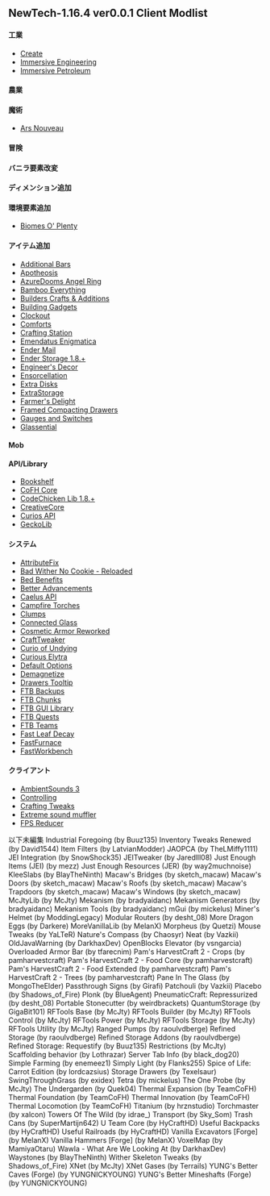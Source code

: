 ## NewTech-1.16.4 ver0.0.1 Client Modlist 

#### 工業
- [Create](https://www.curseforge.com/minecraft/mc-mods/create)
- [Immersive Engineering](https://www.curseforge.com/minecraft/mc-mods/immersive-engineering)
- [Immersive Petroleum](https://www.curseforge.com/minecraft/mc-mods/immersive-petroleum)
#### 農業

#### 魔術
- [Ars Nouveau](https://www.curseforge.com/minecraft/mc-mods/ars-nouveau)
#### 冒険

#### バニラ要素改変

#### ディメンション追加

#### 環境要素追加
- [Biomes O' Plenty](https://www.curseforge.com/minecraft/mc-mods/biomes-o-plenty)
#### アイテム追加
- [Additional Bars](https://www.curseforge.com/minecraft/mc-mods/additional-bars)
- [Apotheosis](https://www.curseforge.com/minecraft/mc-mods/apotheosis)
- [AzureDooms Angel Ring](https://www.curseforge.com/minecraft/mc-mods/azuredooms-angel-ring)
- [Bamboo Everything](https://www.curseforge.com/minecraft/mc-mods/bamboo-everything-forge)
- [Builders Crafts & Additions](https://www.curseforge.com/minecraft/mc-mods/buildersaddition)
- [Building Gadgets](https://www.curseforge.com/minecraft/mc-mods/building-gadgets)
- [Clockout](https://www.curseforge.com/minecraft/mc-mods/clockout)
- [Comforts](https://www.curseforge.com/minecraft/mc-mods/comforts)
- [Crafting Station](https://www.curseforge.com/minecraft/mc-mods/crafting-station)
- [Emendatus Enigmatica](https://www.curseforge.com/minecraft/mc-mods/emendatus-enigmatica)
- [Ender Mail](https://www.curseforge.com/minecraft/mc-mods/ender-mail)
- [Ender Storage 1.8.+](https://www.curseforge.com/minecraft/mc-mods/ender-storage-1-8)
- [Engineer's Decor](https://www.curseforge.com/minecraft/mc-mods/engineers-decor)
- [Ensorcellation](https://www.curseforge.com/minecraft/mc-mods/ensorcellation)
- [Extra Disks](https://www.curseforge.com/minecraft/mc-mods/extra-disks)
- [ExtraStorage](https://www.curseforge.com/minecraft/mc-mods/extrastorage)
- [Farmer's Delight](https://www.curseforge.com/minecraft/mc-mods/farmers-delight)
- [Framed Compacting Drawers](https://www.curseforge.com/minecraft/mc-mods/framed-compacting-drawers)
- [Gauges and Switches](https://www.curseforge.com/minecraft/mc-mods/redstone-gauges-and-switches)
- [Glassential](https://www.curseforge.com/minecraft/mc-mods/glassential)

#### Mob

#### API/Library
- [Bookshelf](https://www.curseforge.com/minecraft/mc-mods/bookshelf)
- [CoFH Core](https://www.curseforge.com/minecraft/mc-mods/cofh-core)
- [CodeChicken Lib 1.8.+](https://www.curseforge.com/minecraft/mc-mods/codechicken-lib-1-8)
- [CreativeCore](https://www.curseforge.com/minecraft/mc-mods/creativecore)
- [Curios API](https://www.curseforge.com/minecraft/mc-mods/curios)
- [GeckoLib](https://www.curseforge.com/minecraft/mc-mods/geckolib)
#### システム
- [AttributeFix](https://www.curseforge.com/minecraft/mc-mods/attributefix)
- [Bad Wither No Cookie - Reloaded](https://www.curseforge.com/minecraft/mc-mods/bad-wither-no-cookie-reloaded)
- [Bed Benefits](https://www.curseforge.com/minecraft/mc-mods/bed-benefits)
- [Better Advancements](https://www.curseforge.com/minecraft/mc-mods/better-advancements)
- [Caelus API](https://www.curseforge.com/minecraft/mc-mods/caelus)
- [Campfire Torches](https://www.curseforge.com/minecraft/mc-mods/campfire-torches)
- [Clumps](https://www.curseforge.com/minecraft/mc-mods/clumps)
- [Connected Glass](https://www.curseforge.com/minecraft/mc-mods/connected-glass)
- [Cosmetic Armor Reworked](https://www.curseforge.com/minecraft/mc-mods/cosmetic-armor-reworked)
- [CraftTweaker](https://www.curseforge.com/minecraft/mc-mods/crafttweaker)
- [Curio of Undying](https://www.curseforge.com/minecraft/mc-mods/curio-of-undying)
- [Curious Elytra](https://www.curseforge.com/minecraft/mc-mods/curious-elytra)
- [Default Options](https://www.curseforge.com/minecraft/mc-mods/default-options)
- [Demagnetize](https://www.curseforge.com/minecraft/mc-mods/demagnetize)
- [Drawers Tooltip](https://www.curseforge.com/minecraft/mc-mods/drawers-tooltip)
- [FTB Backups](https://www.curseforge.com/minecraft/mc-mods/ftb-backups)
- [FTB Chunks](https://www.curseforge.com/minecraft/mc-mods/ftb-chunks)
- [FTB GUI Library](https://www.curseforge.com/minecraft/mc-mods/ftb-gui-library)
- [FTB Quests](https://www.curseforge.com/minecraft/mc-mods/ftb-quests)
- [FTB Teams](https://www.curseforge.com/minecraft/mc-mods/ftb-teams)
- [Fast Leaf Decay](https://www.curseforge.com/minecraft/mc-mods/fast-leaf-decay)
- [FastFurnace](https://www.curseforge.com/minecraft/mc-mods/fastfurnace)
- [FastWorkbench](https://www.curseforge.com/minecraft/mc-mods/fastfurnace)
#### クライアント
- [AmbientSounds 3](https://www.curseforge.com/minecraft/mc-mods/ambientsounds)
- [Controlling](https://www.curseforge.com/minecraft/mc-mods/controlling)
- [Crafting Tweaks](https://www.curseforge.com/minecraft/mc-mods/crafting-tweaks)
- [Extreme sound muffler](https://www.curseforge.com/minecraft/mc-mods/extreme-sound-muffler)
- [FPS Reducer](https://www.curseforge.com/minecraft/mc-mods/fps-reducer)

以下未編集 
Industrial Foregoing (by Buuz135)
Inventory Tweaks Renewed (by David1544)
Item Filters (by LatvianModder)
JAOPCA (by TheLMiffy1111)
JEI Integration (by SnowShock35)
JEITweaker (by Jaredlll08)
Just Enough Items (JEI) (by mezz)
Just Enough Resources (JER) (by way2muchnoise)
KleeSlabs (by BlayTheNinth)
Macaw's Bridges (by sketch_macaw)
Macaw's Doors (by sketch_macaw)
Macaw's Roofs (by sketch_macaw)
Macaw's Trapdoors (by sketch_macaw)
Macaw's Windows (by sketch_macaw)
McJtyLib (by McJty)
Mekanism (by bradyaidanc)
Mekanism Generators (by bradyaidanc)
Mekanism Tools (by bradyaidanc)
mGui (by mickelus)
Miner's Helmet (by ModdingLegacy)
Modular Routers (by desht_08)
More Dragon Eggs (by Darkere)
MoreVanillaLib (by MelanX)
Morpheus (by Quetzi)
Mouse Tweaks (by YaLTeR)
Nature's Compass (by Chaosyr)
Neat (by Vazkii)
OldJavaWarning (by DarkhaxDev)
OpenBlocks Elevator (by vsngarcia)
Overloaded Armor Bar (by tfarecnim)
Pam's HarvestCraft 2 - Crops (by pamharvestcraft)
Pam's HarvestCraft 2 - Food Core (by pamharvestcraft)
Pam's HarvestCraft 2 - Food Extended (by pamharvestcraft)
Pam's HarvestCraft 2 - Trees (by pamharvestcraft)
Pane In The Glass (by MongoTheElder)
Passthrough Signs (by Girafi)
Patchouli (by Vazkii)
Placebo (by Shadows_of_Fire)
Plonk (by BlueAgent)
PneumaticCraft: Repressurized (by desht_08)
Portable Stonecutter (by weirdbrackets)
QuantumStorage (by GigaBit101)
RFTools Base (by McJty)
RFTools Builder (by McJty)
RFTools Control (by McJty)
RFTools Power (by McJty)
RFTools Storage (by McJty)
RFTools Utility (by McJty)
Ranged Pumps (by raoulvdberge)
Refined Storage (by raoulvdberge)
Refined Storage Addons (by raoulvdberge)
Refined Storage: Requestify (by Buuz135)
Restrictions (by McJty)
Scaffolding behavior (by Lothrazar)
Server Tab Info (by black_dog20)
Simple Farming (by enemeez1)
Simply Light (by Flanks255)
Spice of Life: Carrot Edition (by lordcazsius)
Storage Drawers (by Texelsaur)
SwingThroughGrass (by exidex)
Tetra (by mickelus)
The One Probe (by McJty)
The Undergarden (by Quek04)
Thermal Expansion (by TeamCoFH)
Thermal Foundation (by TeamCoFH)
Thermal Innovation (by TeamCoFH)
Thermal Locomotion (by TeamCoFH)
Titanium (by hrznstudio)
Torchmaster (by xalcon)
Towers Of The Wild (by idrae_)
Transport (by Sky_Som)
Trash Cans (by SuperMartijn642)
U Team Core (by HyCraftHD)
Useful Backpacks (by HyCraftHD)
Useful Railroads (by HyCraftHD)
Vanilla Excavators [Forge] (by MelanX)
Vanilla Hammers [Forge] (by MelanX)
VoxelMap (by MamiyaOtaru)
Wawla - What Are We Looking At (by DarkhaxDev)
Waystones (by BlayTheNinth)
Wither Skeleton Tweaks (by Shadows_of_Fire)
XNet (by McJty)
XNet Gases (by Terrails)
YUNG's Better Caves (Forge) (by YUNGNICKYOUNG)
YUNG's Better Mineshafts (Forge) (by YUNGNICKYOUNG)

